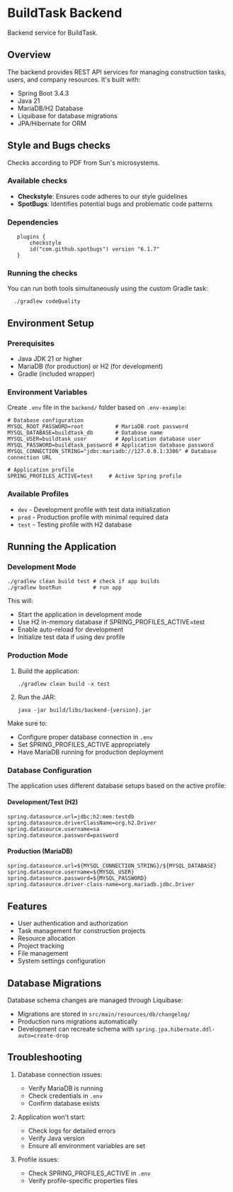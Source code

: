 # BuildTask Backend

Backend service for BuildTask.

## Overview

The backend provides REST API services for managing construction tasks, users, and company resources. It's built with:

- Spring Boot 3.4.3
- Java 21
- MariaDB/H2 Database
- Liquibase for database migrations
- JPA/Hibernate for ORM

## Style and Bugs checks

Checks according to PDF from Sun's microsystems.

### Available checks

- **Checkstyle**: Ensures code adheres to our style guidelines
- **SpotBugs**: Identifies potential bugs and problematic code patterns

### Dependencies

```shell
   plugins {
       checkstyle
       id("com.github.spotbugs") version "6.1.7"
   }
```

### Running the checks

You can run both tools simultaneously using the custom Gradle task:

```shell
  ./gradlew codeQuality
```

## Environment Setup

### Prerequisites

- Java JDK 21 or higher
- MariaDB (for production) or H2 (for development)
- Gradle (included wrapper)

### Environment Variables

Create `.env` file in the `backend/` folder based on `.env-example`:

```properties
# Database configuration
MYSQL_ROOT_PASSWORD=root          # MariaDB root password
MYSQL_DATABASE=buildtask_db       # Database name
MYSQL_USER=buildtask_user         # Application database user
MYSQL_PASSWORD=buildtask_password # Application database password
MYSQL_CONNECTION_STRING="jdbc:mariadb://127.0.0.1:3306" # Database connection URL

# Application profile
SPRING_PROFILES_ACTIVE=test     # Active Spring profile
```

### Available Profiles

- `dev` - Development profile with test data initialization
- `prod` - Production profile with minimal required data
- `test` - Testing profile with H2 database

## Running the Application

### Development Mode

```shell
./gradlew clean build test # check if app builds
./gradlew bootRun          # run app
```

This will:

- Start the application in development mode
- Use H2 in-memory database if SPRING_PROFILES_ACTIVE=test
- Enable auto-reload for development
- Initialize test data if using dev profile

### Production Mode

1. Build the application:

    ```shell
    ./gradlew clean build -x test
    ```

2. Run the JAR:

    ```shell
    java -jar build/libs/backend-{version}.jar
    ```

Make sure to:

- Configure proper database connection in `.env`
- Set SPRING_PROFILES_ACTIVE appropriately
- Have MariaDB running for production deployment

### Database Configuration

The application uses different database setups based on the active profile:

#### Development/Test (H2)

```shell
spring.datasource.url=jdbc:h2:mem:testdb
spring.datasource.driverClassName=org.h2.Driver
spring.datasource.username=sa
spring.datasource.password=password
```

#### Production (MariaDB)

```shell
spring.datasource.url=${MYSQL_CONNECTION_STRING}/${MYSQL_DATABASE}
spring.datasource.username=${MYSQL_USER}
spring.datasource.password=${MYSQL_PASSWORD}
spring.datasource.driver-class-name=org.mariadb.jdbc.Driver
```

## Features

- User authentication and authorization
- Task management for construction projects
- Resource allocation
- Project tracking
- File management
- System settings configuration

## Database Migrations

Database schema changes are managed through Liquibase:

- Migrations are stored in `src/main/resources/db/changelog/`
- Production runs migrations automatically
- Development can recreate schema with `spring.jpa.hibernate.ddl-auto=create-drop`

## Troubleshooting

1. Database connection issues:
   - Verify MariaDB is running
   - Check credentials in `.env`
   - Confirm database exists

2. Application won't start:
   - Check logs for detailed errors
   - Verify Java version
   - Ensure all environment variables are set

3. Profile issues:
   - Check SPRING_PROFILES_ACTIVE in `.env`
   - Verify profile-specific properties files
